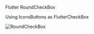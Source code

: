 Flutter RoundCheckBox

Using IconsButtons as FlutterCheckBox

![RoundCheckBox](https://i.ibb.co/3rKSrk3/flutter-01.png)

